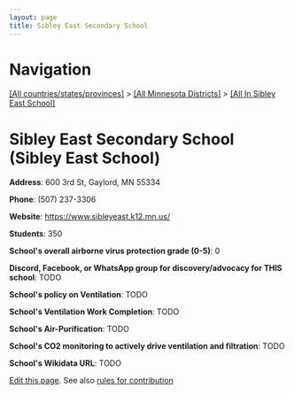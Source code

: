 ```yaml
---
layout: page
title: Sibley East Secondary School
---
```

# Navigation

[[All countries/states/provinces]](../../..) > [[All Minnesota Districts]](../..) > [[All In Sibley East School]](..)

# Sibley East Secondary School (Sibley East School)

**Address**: 600 3rd St, Gaylord, MN 55334

**Phone**: (507) 237-3306

**Website**: <https://www.sibleyeast.k12.mn.us/>

**Students**: 350

**School's overall airborne virus protection grade (0-5)**: 0

**Discord, Facebook, or WhatsApp group for discovery/advocacy for THIS school**: TODO

**School's policy on Ventilation**: TODO

**School's Ventilation Work Completion**: TODO

**School's Air-Purification**: TODO

**School's CO2 monitoring to actively drive ventilation and filtration**: TODO

**School's Wikidata URL**: TODO


[Edit this page](https://github.com/ventilate-schools/MN/edit/main/./Sibley_East_School/Sibley_East_Secondary_School.md). See also [rules for contribution](../../../contribution-rules/)